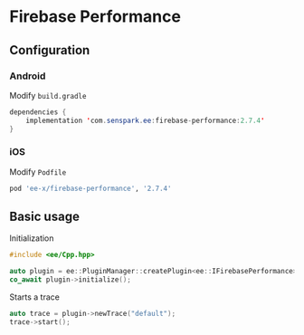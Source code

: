 # Firebase Performance
## Configuration
### Android
Modify `build.gradle`
```java
dependencies {
    implementation 'com.senspark.ee:firebase-performance:2.7.4'
}
```

### iOS
Modify `Podfile`
```ruby
pod 'ee-x/firebase-performance', '2.7.4'
```

## Basic usage
Initialization
```cpp
#include <ee/Cpp.hpp>

auto plugin = ee::PluginManager::createPlugin<ee::IFirebasePerformance>();
co_await plugin->initialize();
```

Starts a trace
```cpp
auto trace = plugin->newTrace("default");
trace->start();
```